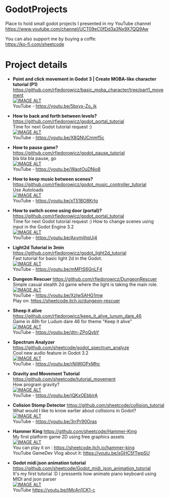 # GodotProjects
Place to hold small godot projects I presented in my YouTube channel  
https://www.youtube.com/channel/UCT09eC0fDd3a3Nx9X7QQ9Aw

You can also support me by buying a coffe:  
https://ko-fi.com/sheetcode

# Project details  

- **Point and click movement in Godot 3 | Create MOBA-like character tutorial (P1)**  https://github.com/rfiedorowicz/basic_moba_character/tree/part1_movement  
[![IMAGE ALT](https://img.youtube.com/vi/5bxys-Zo_jk/0.jpg)](https://www.youtube.com/watch?v=5bxys-Zo_jk )  
YouTube - https://youtu.be/5bxys-Zo_jk

- **How to back and forth between levels?**  https://github.com/rfiedorowicz/godot_portal_tutorial  
Time for next Godot tutorial request :)  
[![IMAGE ALT](https://img.youtube.com/vi/X8QNUCmmf5c/0.jpg)](https://www.youtube.com/watch?v=X8QNUCmmf5c )  
YouTube - https://youtu.be/X8QNUCmmf5c

- **How to pause game?**  https://github.com/rfiedorowicz/godot_pause_tutorial  
bla bla bla pause, go  
[![IMAGE ALT](https://img.youtube.com/vi/WaotOuDNio8/0.jpg)](https://www.youtube.com/watch?v=WaotOuDNio8 )  
YouTube - https://youtu.be/WaotOuDNio8   

- **How to keep music between scenes?**  https://github.com/rfiedorowicz/godot_music_controller_tutorial  
Use Autoloads  
[![IMAGE ALT](https://img.youtube.com/vi/xT51BO8KrIg/0.jpg)](https://www.youtube.com/watch?v=xT51BO8KrIg )  
YouTube - https://youtu.be/xT51BO8KrIg   

- **How to switch scene using door (portal)?**  https://github.com/rfiedorowicz/godot_portal_tutorial  
Time for next Godot tutorial request :) How to change scenes using input in the Godot Engine 3.2  
[![IMAGE ALT](https://img.youtube.com/vi/AxymjihpUi4/0.jpg)](https://www.youtube.com/watch?v=AxymjihpUi4 )  
YouTube - https://youtu.be/AxymjihpUi4   


- **Light2d Tutorial in 3min**  https://github.com/rfiedorowicz/godot_light2d_tutorial  
Fast tutorial for basic light 2d in the Godot.  
[![IMAGE ALT](https://img.youtube.com/vi/mMFtS6GnLF4/0.jpg)](https://www.youtube.com/watch?v=mMFtS6GnLF4 )  
YouTube - https://youtu.be/mMFtS6GnLF4   

- **Dungeon Rescuer**  https://github.com/rfiedorowicz/DungeonRescuer  
Simple casual stealth 2d game where the light is taking the main role.  
[![IMAGE ALT](https://img.youtube.com/vi/XzIwSAHG1mw/0.jpg)](https://www.youtube.com/watch?v=XzIwSAHG1mw)  
YouTube - https://youtu.be/XzIwSAHG1mw  
Play on: https://sheetcode.itch.io/dungeon-rescuer

- **Sheep it alive**  https://github.com/rfiedorowicz/keep_it_alive_lunum_dare_46  
Game in 48h for Ludum dare 46 for theme "Keep it alive"  
[![IMAGE ALT](https://img.youtube.com/vi/dtn-ZPoQvbY/0.jpg)](https://www.youtube.com/watch?v=dtn-ZPoQvbY)  
YouTube - https://youtu.be/dtn-ZPoQvbY

- **Spectrum Analyzer**  https://github.com/sheetcode/godot_spectrum_analyze  
Cool new audio feature in Godot 3.2  
[![IMAGE ALT](https://img.youtube.com/vi/rNiWlOPxMhc/0.jpg)](https://www.youtube.com/watch?v=rNiWlOPxMhc)  
YouTube - https://youtu.be/rNiWlOPxMhc

- **Gravity and Movement Tutorial**  https://github.com/sheetcode/tutorial_movement  
How program gravity?  
[![IMAGE ALT](https://img.youtube.com/vi/jQKxOEbbirA/0.jpg)](https://www.youtube.com/watch?v=jQKxOEbbirA)  
YouTube - https://youtu.be/jQKxOEbbirA

- **Colision Stomp Detector**  https://github.com/sheetcode/collision_tutorial  
What would I like to know earlier about collisions in Godot?   
[![IMAGE ALT](https://img.youtube.com/vi/3rrPr90Oras/0.jpg)](https://www.youtube.com/watch?v=3rrPr90Oras)  
YouTube - https://youtu.be/3rrPr90Oras

- **Hammer King**  https://github.com/sheetcode/Hammer-King  
My first platform game 2D using free graphics assets  
[![IMAGE ALT](https://img.youtube.com/vi/sGHC5fTwpSU/0.jpg)](https://www.youtube.com/watch?v=sGHC5fTwpSU)  
You can play it on : https://sheetcode.itch.io/hammer-king  
YouTube GameDev Vlog about it: https://youtu.be/sGHC5fTwpSU

- **Godot midi json animation tutorial**  https://github.com/sheetcode/Godot_midi_json_animation_tutorial  
  It's my first tutorial :D I pressents how animate piano keyboard using MIDI and json parser  
[![IMAGE ALT](https://img.youtube.com/vi/tMcAn1CK1-c/0.jpg)](https://www.youtube.com/watch?v=tMcAn1CK1-c)  
  YouTube https://youtu.be/tMcAn1CK1-c


